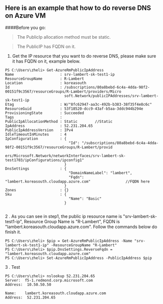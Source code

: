 ## Here is an example that how to do reverse DNS on Azure VM

####Before you go:
> The PublicIp allocation method must be static.

> The PublicIP has FQDN on it.

1. Get the IP resource that you want to do reverse DNS, please make sure it has FQDN on it, example below.


```
PS C:\Users\zheli> Get-AzureRmPublicIpAddress
Name                     : srv-lambert-sk-test1-ip
ResourceGroupName        : R-Lambert
Location                 : koreasouth
Id                       : /subscriptions/80a8bebd-6c4a-4dda-98f2-00151f9c3567/resourceGroups/R-Lambert/providers/Micro
                           soft.Network/publicIPAddresses/srv-lambert-sk-test1-ip
Etag                     : W/"8fc62947-aa3c-492b-b383-38f35f4e8c6c"
ResourceGuid             : 53f18520-dcc9-43af-b5aa-3ddc944b294e
ProvisioningState        : Succeeded
Tags                     :
PublicIpAllocationMethod : Static        //Static
IpAddress                : 52.231.204.65
PublicIpAddressVersion   : IPv4
IdleTimeoutInMinutes     : 4
IpConfiguration          : {
                             "Id": "/subscriptions/80a8bebd-6c4a-4dda-98f2-00151f9c3567/resourceGroups/R-Lambert/provid
                           ers/Microsoft.Network/networkInterfaces/srv-lambert-sk-test1703/ipConfigurations/ipconfig1"
                           }
DnsSettings              : {
                             "DomainNameLabel": "lambert",
                             "Fqdn": "lambert.koreasouth.cloudapp.azure.com"                //FQDN here
                           }
Zones                    : {}
Sku                      : {
                             "Name": "Basic"
                           }
						   
```	
					   
2 . As you can see in step1, the public ip resource name is "srv-lambert-sk-test1-ip", Resource Group Name is "R-Lambert", FQDN is "lambert.koreasouth.cloudapp.azure.com". Follow the commands below do finish it.

```	   
PS C:\Users\zheli> $pip = Get-AzureRmPublicIpAddress -Name "srv-lambert-sk-test1-ip" -ResourceGroupName "R-Lambert"
PS C:\Users\zheli> $pip.DnsSettings.ReverseFqdn = "lambert.koreasouth.cloudapp.azure.com"
PS C:\Users\zheli> Set-AzureRmPublicIpAddress -PublicIpAddress $pip 
```			

3 . Test

```
PS C:\Users\zheli> nslookup 52.231.204.65
Server:  f5-1.redmond.corp.microsoft.com
Address:  10.50.50.50

Name:    lambert.koreasouth.cloudapp.azure.com
Address:  52.231.204.65	
```
     